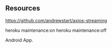 ## Resources
https://github.com/andrewstart/axios-streaming

heroku maintenance:on
heroku maintenance:off

Android App.